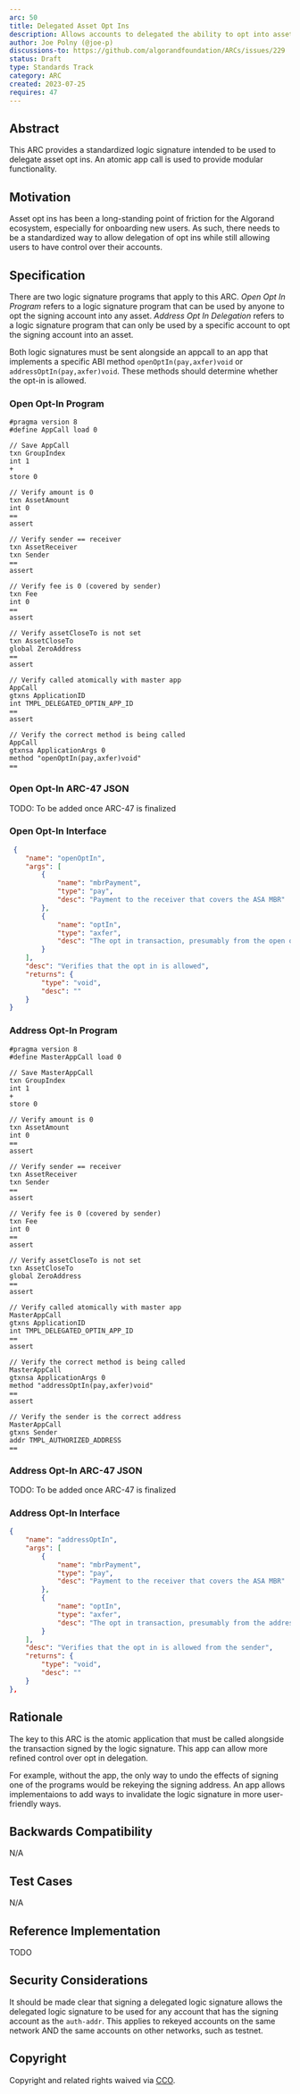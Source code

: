 ```yaml
---
arc: 50
title: Delegated Asset Opt Ins
description: Allows accounts to delegated the ability to opt into assets
author: Joe Polny (@joe-p)
discussions-to: https://github.com/algorandfoundation/ARCs/issues/229
status: Draft
type: Standards Track
category: ARC
created: 2023-07-25
requires: 47
---
```


## Abstract
This ARC provides a standardized logic signature intended to be used to delegate asset opt ins. An atomic app call is used to provide modular functionality.

## Motivation
Asset opt ins has been a long-standing point of friction for the Algorand ecosystem, especially for onboarding new users. As such, there needs to be a standardized way to allow delegation of opt ins while still allowing users to have control over their accounts.

## Specification

There are two logic signature programs that apply to this ARC. *Open Opt In Program* refers to a logic signature program that can be used by anyone to opt the signing account into any asset. *Address Opt In Delegation* refers to a logic signature program that can only be used by a specific account to opt the signing account into an asset. 

Both logic signatures must be sent alongside an appcall to an app that implements a specific ABI method `openOptIn(pay,axfer)void` or `addressOptIn(pay,axfer)void`. These methods should determine whether the opt-in is allowed.

### Open Opt-In Program
```
#pragma version 8
#define AppCall load 0

// Save AppCall
txn GroupIndex
int 1
+
store 0

// Verify amount is 0
txn AssetAmount
int 0
==
assert

// Verify sender == receiver
txn AssetReceiver
txn Sender
==
assert

// Verify fee is 0 (covered by sender)
txn Fee
int 0
==
assert

// Verify assetCloseTo is not set
txn AssetCloseTo
global ZeroAddress
==
assert

// Verify called atomically with master app
AppCall
gtxns ApplicationID
int TMPL_DELEGATED_OPTIN_APP_ID
==
assert

// Verify the correct method is being called
AppCall
gtxnsa ApplicationArgs 0
method "openOptIn(pay,axfer)void"
==
```

### Open Opt-In ARC-47 JSON

TODO: To be added once ARC-47 is finalized

### Open Opt-In Interface

```json
 {
    "name": "openOptIn",
    "args": [
        {
            "name": "mbrPayment",
            "type": "pay",
            "desc": "Payment to the receiver that covers the ASA MBR"
        },
        {
            "name": "optIn",
            "type": "axfer",
            "desc": "The opt in transaction, presumably from the open opt-in lsig"
        }
    ],
    "desc": "Verifies that the opt in is allowed",
    "returns": {
        "type": "void",
        "desc": ""
    }
}  
```

### Address Opt-In Program
```
#pragma version 8
#define MasterAppCall load 0

// Save MasterAppCall
txn GroupIndex
int 1
+
store 0

// Verify amount is 0
txn AssetAmount
int 0
==
assert

// Verify sender == receiver
txn AssetReceiver
txn Sender
==
assert

// Verify fee is 0 (covered by sender)
txn Fee
int 0
==
assert

// Verify assetCloseTo is not set
txn AssetCloseTo
global ZeroAddress
==
assert

// Verify called atomically with master app
MasterAppCall
gtxns ApplicationID
int TMPL_DELEGATED_OPTIN_APP_ID
==
assert

// Verify the correct method is being called
MasterAppCall
gtxnsa ApplicationArgs 0
method "addressOptIn(pay,axfer)void"
==
assert

// Verify the sender is the correct address
MasterAppCall
gtxns Sender
addr TMPL_AUTHORIZED_ADDRESS
==
```

### Address Opt-In ARC-47 JSON

TODO: To be added once ARC-47 is finalized

### Address Opt-In Interface

```json
{
    "name": "addressOptIn",
    "args": [
        {
            "name": "mbrPayment",
            "type": "pay",
            "desc": "Payment to the receiver that covers the ASA MBR"
        },
        {
            "name": "optIn",
            "type": "axfer",
            "desc": "The opt in transaction, presumably from the address opt-in lsig"
        }
    ],
    "desc": "Verifies that the opt in is allowed from the sender",
    "returns": {
        "type": "void",
        "desc": ""
    }
},
```

## Rationale

The key to this ARC is the atomic application that must be called alongside the transaction signed by the logic signature. This app can allow more refined control over opt in delegation. 

For example, without the app, the only way to undo the effects of signing one of the programs would be rekeying the signing address. An app allows implementaions to add ways to invalidate the logic signature in more user-friendly ways. 

## Backwards Compatibility
N/A

## Test Cases
N/A

## Reference Implementation

TODO

## Security Considerations

It should be made clear that signing a delegated logic signature allows the delegated logic signature to be used for any account that has the signing account as the `auth-addr`. This applies to rekeyed accounts on the same network AND the same accounts on other networks, such as testnet. 

## Copyright
Copyright and related rights waived via <a href="https://creativecommons.org/publicdomain/zero/1.0/">CCO</a>.
